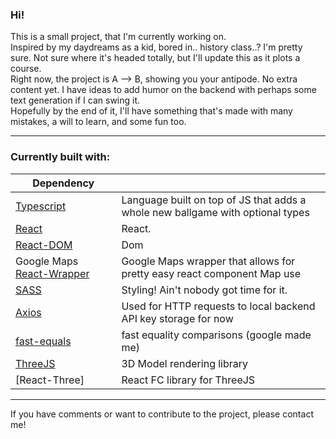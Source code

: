### Hi!

This is a small project, that I'm currently working on. <br>
Inspired by my daydreams as a kid, bored in.. history class..? I'm pretty sure. Not sure where it's headed totally, but I'll update this as it plots a course. <br>
Right now, the project is A --> B, showing you your antipode. No extra content yet. I have ideas to add humor on the backend with perhaps some text generation if I can swing it. <br>
Hopefully by the end of it, I'll have something that's made with many mistakes, a will to learn, and some fun too.  <br>

---

### Currently built with:

| Dependency       	|                                                                               	|
|------------------	|--------------------------------------------------------------------------------	|
| [Typescript](https://www.npmjs.com/package/typescript)       	| Language built on top of JS that adds a whole new ballgame with optional types 	|
| [React](https://www.npmjs.com/package/react)| React.                                          	|
| [React-DOM](https://www.npmjs.com/package/react-dom)       	| Dom                                 	|
| Google Maps [React-Wrapper](https://www.npmjs.com/package/@googlemaps/react-wrapper) 	| Google Maps wrapper that allows for pretty easy react component Map use        	|
| [SASS](https://www.npmjs.com/package/sass)             	| Styling! Ain't nobody got time for it.                                         	|
| [Axios](https://www.npmjs.com/package/axios)            	| Used for HTTP requests to local backend API key storage for now                	|
| [fast-equals](https://www.npmjs.com/package/fast-equals)      	| fast equality comparisons (google made me)                                     	|
| [ThreeJS](https://www.npmjs.com/package/three) | 3D Model rendering library
| [React-Three] | React FC library for ThreeJS
---

If you have comments or want to contribute to the project, please contact me!